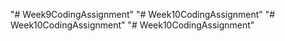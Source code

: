 "# Week9CodingAssignment" 
"# Week10CodingAssignment" 
"# Week10CodingAssignment" 
"# Week10CodingAssignment" 
